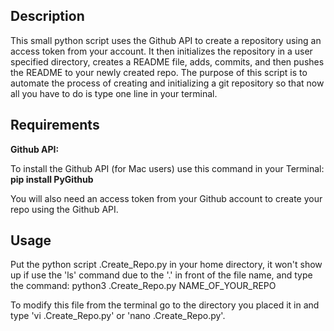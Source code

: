 ## Description

This small python script uses the Github API to create a repository using an access token from your account. It then initializes the repository in a user specified directory, creates a README file, adds, commits, and then pushes the README to your newly created repo. The purpose of this script is to automate the process of creating and initializing a git repository so that now all you have to do is type one line in your terminal.

## Requirements

__Github API:__

To install the Github API (for Mac users) use this command in your Terminal: **pip install PyGithub**


You will also need an access token from your Github account to create your repo using the Github API.


## Usage

Put the python script .Create_Repo.py in your home directory, it won't show up if use the 'ls' command due to the '.' in front of the file name, and type the command: python3 .Create_Repo.py NAME_OF_YOUR_REPO

To modify this file from the terminal go to the directory you placed it in and type 'vi .Create_Repo.py' or 'nano .Create_Repo.py'.
